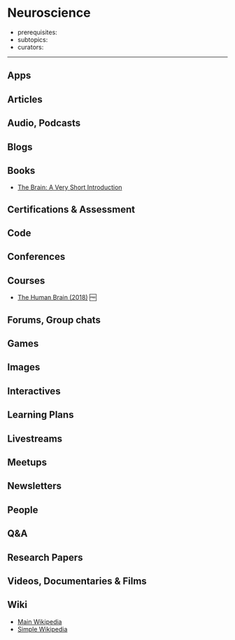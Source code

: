 # Neuroscience

- prerequisites:
- subtopics:
- curators:

------

## Apps

## Articles

## Audio, Podcasts

## Blogs

## Books

- [The Brain: A Very Short Introduction](http://www.veryshortintroductions.com/abstract/10.1093/actrade/9780192853929.001.0001/actrade-9780192853929?rskey=MLPnxI&result=88)

## Certifications & Assessment

## Code

## Conferences

## Courses

- [The Human Brain (2018)](https://nancysbraintalks.mit.edu/course/9-11-the-human-brain) 🆓

## Forums, Group chats

## Games

## Images

## Interactives

## Learning Plans

## Livestreams

## Meetups

## Newsletters

## People

## Q&A

## Research Papers

## Videos, Documentaries & Films

## Wiki
- [Main Wikipedia](https://en.wikipedia.org/wiki/Neuroscience)
- [Simple Wikipedia](https://simple.wikipedia.org/wiki/Neuroscience)
